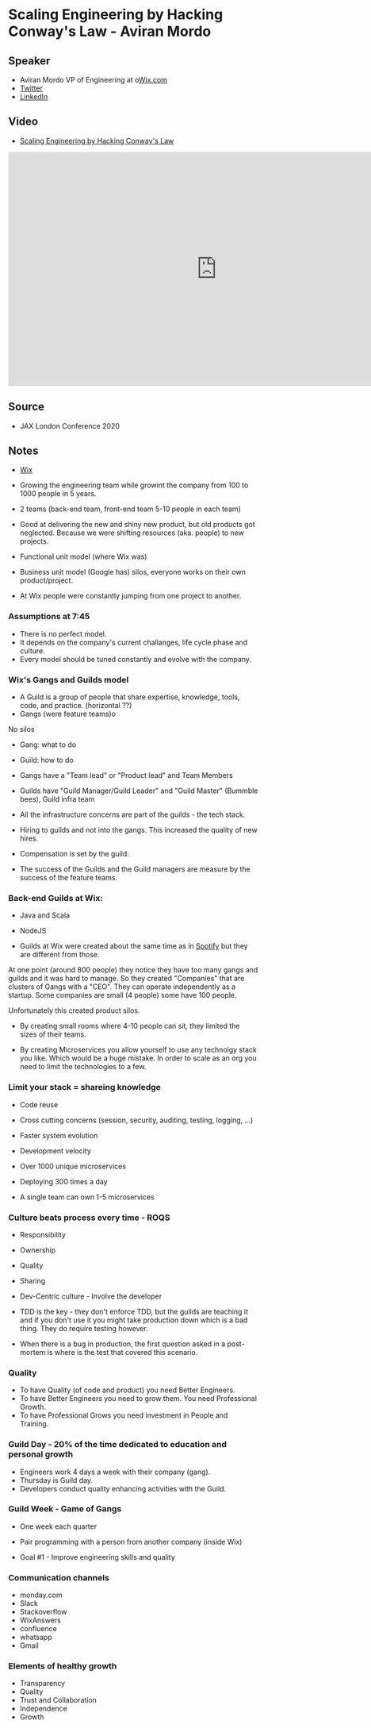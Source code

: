 # Scaling Engineering by Hacking Conway's Law - Aviran Mordo

## Speaker

* Aviran Mordo VP of Engineering at o[Wix.com](https://wix.com)
* [Twitter](https://twitter.com/aviranm)
* [LinkedIn](https://www.linkedin.com/in/aviran/)

## Video

* [Scaling Engineering by Hacking Conway's Law](https://www.youtube.com/watch?v=UYc2RNcjLRw)

<iframe width="840" height="472" src="https://www.youtube.com/embed/UYc2RNcjLRw"
frameborder="0"
allow="accelerometer; autoplay; encrypted-media; gyroscope; picture-in-picture"
allowfullscreen>
</iframe>

## Source

* JAX London Conference 2020

## Notes

* [Wix](https://www.wix.com/)
* Growing the engineering team while growint the company from 100 to 1000 people in 5 years.
* 2 teams (back-end team, front-end team 5-10 people in each team)
* Good at delivering the new and shiny new product, but old products got neglected. Because we were shifting resources (aka. people) to new projects.

* Functional unit model (where Wix was)
* Business unit model (Google has)  silos, everyone works on their own product/project.

* At Wix people were constantly jumping from one project to another.


### Assumptions at 7:45

* There is no perfect model.
* It depends on the company's current challanges, life cycle phase and culture.
* Every model should be tuned constantly and evolve with the company.


### Wix's Gangs and Guilds model

* A Guild is a group of people that share expertise, knowledge, tools, code, and practice. (horizontal ??)
* Gangs (were feature teams)o

No silos

* Gang: what to do
* Guild: how to do


* Gangs have a "Team lead" or "Product lead" and Team Members
* Guilds have "Guild Manager/Guild Leader" and "Guild Master" (Bummble bees), Guild infra team


* All the infrastructure concerns are part of the guilds - the tech stack.

* Hiring to guilds and not into the gangs. This increased the quality of new hires.
* Compensation is set by the guild.

* The success of the Guilds and the Guild managers are measure by the success of the feature teams.

### Back-end Guilds at Wix:

* Java and Scala
* NodeJS

* Guilds at Wix were created about the same time as in [Spotify](https://www.spotify.com/) but they are different from those.


At one point (around 800 people) they notice they have too many gangs and guilds and it was hard to manage.
So they created "Companies" that are clusters of Gangs with a "CEO". They can operate independently as a startup.
Some companies are small (4 people) some have 100 people.

Unfortunately this created product silos.

* By creating small rooms where 4-10 people can sit, they limited the sizes of their teams.

* By creating Microservices you allow yourself to use any technolgy stack you like. Which would be a huge mistake.
In order to scale as an org you need to limit the technologies to a few.

### Limit your stack = shareing knowledge

* Code reuse
* Cross cutting concerns (session, security, auditing, testing, logging, ...)
* Faster system evolution
* Development velocity

* Over 1000 unique microservices
* Deploying 300 times a day
* A single team can own 1-5 microservices

### Culture beats process every time - ROQS

* Responsibility
* Ownership
* Quality
* Sharing

* Dev-Centric culture - Involve the developer
* TDD is the key - they don't enforce TDD, but the guilds are teaching it and if you don't use it you might take production down which is a bad thing. They do require testing however.

* When there is a bug in production, the first question asked in a post-mortem is where is the test that covered this scenario.


### Quality

* To have Quality (of code and product) you need Better Engineers.
* To have Better Engineers you need to grow them. You need Professional Growth.
* To have Professional Grows you need investment in People and Training.

### Guild Day - 20% of the time dedicated to education and personal growth

* Engineers work 4 days a week with their company (gang).
* Thursday is Guild day.
* Developers conduct quality enhancing activities with the Guild.


### Guild Week - Game of Gangs

* One week each quarter
* Pair programming with a person from another company (inside Wix)

* Goal #1 - Improve engineering skills and quality

### Communication channels

* monday.com
* Slack
* Stackoverflow
* WixAnswers
* confluence
* whatsapp
* Gmail

### Elements of healthy growth

* Transparency
* Quality
* Trust and Collaboration
* Independence
* Growth
